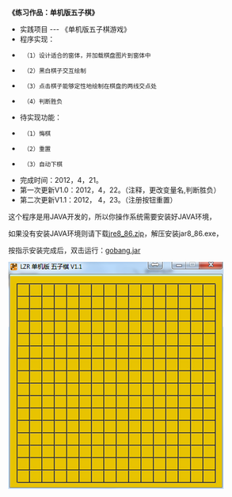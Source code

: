 **《练习作品：单机版五子棋》** 

 *  实践项目 --- 《单机版五子棋游戏》
 *  程序实现：
 *  	（1）设计适合的窗体，并加载棋盘图片到窗体中
 *		（2）黑白棋子交互绘制
 *		（3）点击棋子能够定性地绘制在棋盘的两线交点处
 *		（4）判断胜负
 *  待实现功能：
 *		（1）悔棋
 *		（2）重置
 *		（3）自动下棋	
 *  完成时间：2012，4，21。
 *  第一次更新V1.0：2012，4，22。（注释，更改变量名,判断胜负） 	
 *  第二次更新V1.1：2012， 4，23。（注册按钮重置）   

这个程序是用JAVA开发的，所以你操作系统需要安装好JAVA环境，

如果没有安装JAVA环境则请下载[jre8_86.zip](http://pan.baidu.com/s/1eSLs1Ku)，解压安装jar8_86.exe，

按指示安装完成后，双击运行：[gobang.jar](https://raw.githubusercontent.com/ZiryLee/gobang/master/gobang%E5%8F%8C%E5%87%BB%E8%BF%90%E8%A1%8Cjar%E6%96%87%E4%BB%B6.7z)

![输入图片说明](https://github.com/ZiryLee/gobang/blob/master/show.png "在这里输入图片标题")
